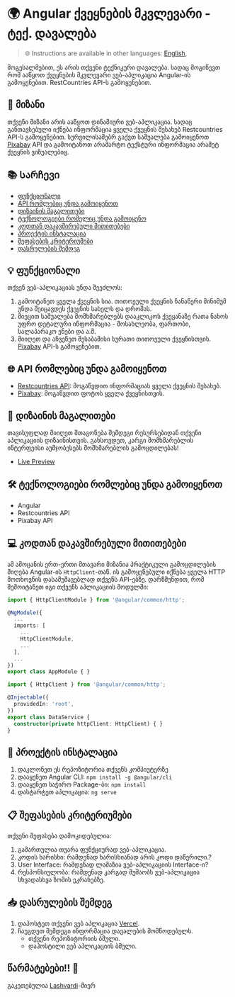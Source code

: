 # 🌍 Angular ქვეყნების მკვლევარი - **ტექ. დავალება**

> 🌐 Instructions are available in other languages: [English](README.en.md),

მოგესალმებით, ეს არის თქვენი ტექნიკური დავალება. სადაც მოგიწევთ რომ ააწყოთ ქვეყნების მკვლევარი ვებ-აპლიკაცია Angular-ის გამოყენებით. RestCountries API-ს გამოყენებით.

## 🎯 მიზანი

თქვენი მიზანი არის ააწყოთ დინამიური ვებ-აპლიკაცია. სადაც განთავსებული იქნება ინფორმაცია ყველა ქვეყნის შესახებ Restcountries API-ს გამოყენებით. სურვილისამებრ გაქვთ საშუალება გამოიყენოთ [Pixabay](https://pixabay.com/api/docs/) API და გამოიტანოთ არამარტო ტექსტური ინფორმაცია არამეტ ქვეყნის ვიზუალებიც.

## 📚 Სარჩევი

- [ფუნქციონალი](#ფუნქციონალ)
- [API რომლებიც უნდა გამოიყენოთ](#-apis-to-integrate)
- [დიზაინის მაგალითები](#-design-references)
- [ტექნოლოგიები რომელიც უნდა გამოიყენო](#-technologies-to-use)
- [კოდთან დაკავშირებული მითითებები](#-code-implementation-hints)
- [პროექტის ინსტალაცია](#-installation--setup)
- [შეფასების კრიტერიუმები](#-evaluation-criteria)
- [დასრულების შემდეგ](#-submission-guidelines)

## 💡 ფუნქციონალი

თქვენ ვებ-აპლიკაციას უნდა შეეძლოს:

1. გამოიტანეთ ყველა ქვეყნის სია. თითოეული ქვეყნის ჩანაწერი მინიმუმ უნდა შეიცავდეს ქვეყნის სახელს და დროშას.
2. მიეცით საშუალება მომხმარებლებს დააკლიკოს ქვეყანაზე რათა ნახოს უფრო დეტალური ინფორმაცია - მოსახლეობა, ფართობი, სალაპარაკო ენები და ა.შ.
5. მიიღეთ და აჩვენეთ შესაბამისი სურათი თითოეული ქვეყნისთვის. [Pixabay](https://pixabay.com/api/docs/) API-ს გამოყენებით.

## 🌐 API რომლებიც უნდა გამოიყენოთ

- [Restcountries API](https://restcountries.com/): მოგაწვდით ინფორმაციას ყველა ქვეყნის შესახებ.
- [Pixabay](https://pixabay.com/api/docs/): მოგაწვდით ფოტოს ყველა ქვეყნისთვის.

## 🎨 დიზაინის მაგალითები

თავისუფლად მიიღეთ შთაგონება შემდეგი რესურსებიდან თქვენი აპლიკაციის დიზაინისთვის. გახსოვდეთ, კარგი მომხმარებლის ინტერფეისი აუმჯობესებს მომხმარებლის გამოცდილებას!

- [Live Preview](https://angular-country-app.vercel.app/)

## 🛠️ ტექნოლოგიები რომლებიც უნდა გამოიყენოთ

- Angular
- Restcountries API
- Pixabay API

## 💻 კოდთან დაკავშირებული მითითებები

ამ ამოცანის ერთ-ერთი მთავარი მიზანია პრაქტიკული გამოცდილების მიღება Angular-ის `HttpClient`-თან. ის გამოყენებული იქნება ყველა HTTP მოთხოვნის დასამუშავებლად თქვენს API-ებზე. დარწმუნდით, რომ შემოიტანეთ იგი თქვენს აპლიკაციის მოდულში:
```typescript
import { HttpClientModule } from '@angular/common/http';

@NgModule({
  ...
  imports: [
    ...
    HttpClientModule,
    ...
  ],
  ...
})
export class AppModule { }
```


```typescript
import { HttpClient } from '@angular/common/http';

@Injectable({
  providedIn: 'root',
})
export class DataService {
  constructor(private httpClient: HttpClient) { }
}
```


## 🔧 პროექტის ინსტალაცია

1. დაკლონეთ ეს რეპოზიტორია თქვენს კომპიუტერზე
3. დააყენეთ Angular CLI: `npm install -g @angular/cli`
4. დააყენეთ საჭირო Package-ბი: `npm install`
5. დასტარტეთ აპლიკაცია: `ng serve`

## 📋 შეფასების კრიტერიუმები

თქვენი შეფასება დამოკიდებულია:

1. გამართულია თუარა ფუნქციურად ვებ-აპლიკაცია.
2. კოდის ხარისხი: რამდენად ხარისხიანად არის კოდი დაწერილი.?
3. User Interface: რამდენად ლამაზია ვებ-აპლიკაციის Interface-ი?
4. რესპონსიულობა: რამდენად კარგად მუშაობს ვებ-აპლიკაცია სხვადასხვა ზომის ეკრანებზე.

## 📥 დასრულების შემდეგ

1. დაჰოსტეთ თქვენი ვებ აპლიკაცია [Vercel](https://vercel.com/).
2. ჩაუგდეთ შემდეგი ინფორმაცია დავალების მომწოდებელს.
   - თქვენი რეპოზიტორიის ბმული.
   - დაჰოსტილი ვებ აპლიკაციის ბმული.

წარმატებები!! 🚀
---

გაკეთებულია [Lashvardi](mailto:lashakakashvili114@gmail.com)-მიერ

